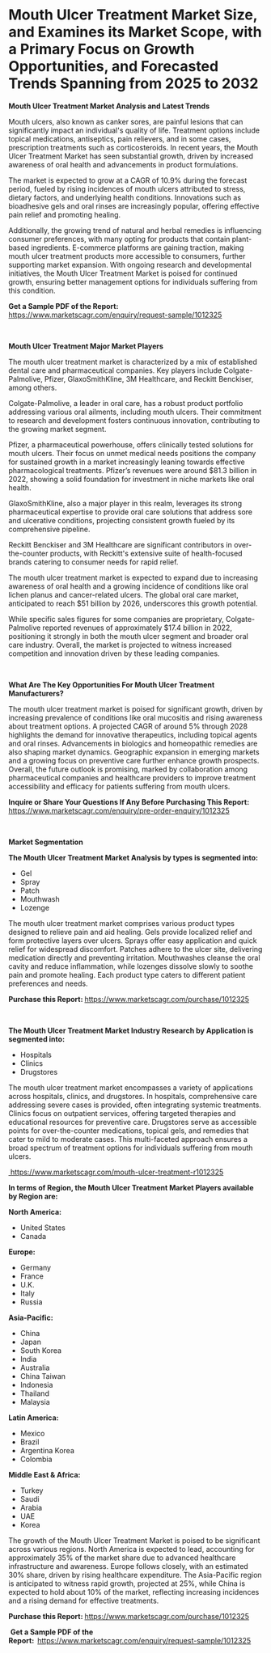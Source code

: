 <p><h1>Mouth Ulcer Treatment Market Size, and Examines its Market Scope, with a Primary Focus on Growth Opportunities, and Forecasted Trends Spanning from 2025 to 2032</h1></p><p><strong>Mouth Ulcer Treatment Market Analysis and Latest Trends</strong></p>
<p><p>Mouth ulcers, also known as canker sores, are painful lesions that can significantly impact an individual's quality of life. Treatment options include topical medications, antiseptics, pain relievers, and in some cases, prescription treatments such as corticosteroids. In recent years, the Mouth Ulcer Treatment Market has seen substantial growth, driven by increased awareness of oral health and advancements in product formulations.</p><p>The market is expected to grow at a CAGR of 10.9% during the forecast period, fueled by rising incidences of mouth ulcers attributed to stress, dietary factors, and underlying health conditions. Innovations such as bioadhesive gels and oral rinses are increasingly popular, offering effective pain relief and promoting healing. </p><p>Additionally, the growing trend of natural and herbal remedies is influencing consumer preferences, with many opting for products that contain plant-based ingredients. E-commerce platforms are gaining traction, making mouth ulcer treatment products more accessible to consumers, further supporting market expansion. With ongoing research and developmental initiatives, the Mouth Ulcer Treatment Market is poised for continued growth, ensuring better management options for individuals suffering from this condition.</p></p>
<p><strong>Get a Sample PDF of the Report:&nbsp;</strong> <a href="https://www.marketscagr.com/enquiry/request-sample/1012325?utm_campaign=2110&utm_medium=2&utm_source=Github&utm_content=ia&utm_term=16042025&utm_id=mouth-ulcer-treatment">https://www.marketscagr.com/enquiry/request-sample/1012325</a></p>
<p>&nbsp;</p>
<p><strong>Mouth Ulcer Treatment Major Market Players</strong></p>
<p><p>The mouth ulcer treatment market is characterized by a mix of established dental care and pharmaceutical companies. Key players include Colgate-Palmolive, Pfizer, GlaxoSmithKline, 3M Healthcare, and Reckitt Benckiser, among others. </p><p>Colgate-Palmolive, a leader in oral care, has a robust product portfolio addressing various oral ailments, including mouth ulcers. Their commitment to research and development fosters continuous innovation, contributing to the growing market segment.</p><p>Pfizer, a pharmaceutical powerhouse, offers clinically tested solutions for mouth ulcers. Their focus on unmet medical needs positions the company for sustained growth in a market increasingly leaning towards effective pharmacological treatments. Pfizer’s revenues were around $81.3 billion in 2022, showing a solid foundation for investment in niche markets like oral health.</p><p>GlaxoSmithKline, also a major player in this realm, leverages its strong pharmaceutical expertise to provide oral care solutions that address sore and ulcerative conditions, projecting consistent growth fueled by its comprehensive pipeline.</p><p>Reckitt Benckiser and 3M Healthcare are significant contributors in over-the-counter products, with Reckitt's extensive suite of health-focused brands catering to consumer needs for rapid relief. </p><p>The mouth ulcer treatment market is expected to expand due to increasing awareness of oral health and a growing incidence of conditions like oral lichen planus and cancer-related ulcers. The global oral care market, anticipated to reach $51 billion by 2026, underscores this growth potential.</p><p>While specific sales figures for some companies are proprietary, Colgate-Palmolive reported revenues of approximately $17.4 billion in 2022, positioning it strongly in both the mouth ulcer segment and broader oral care industry. Overall, the market is projected to witness increased competition and innovation driven by these leading companies.</p></p>
<p>&nbsp;</p>
<p><strong>What Are The Key Opportunities For Mouth Ulcer Treatment Manufacturers?</strong></p>
<p><p>The mouth ulcer treatment market is poised for significant growth, driven by increasing prevalence of conditions like oral mucositis and rising awareness about treatment options. A projected CAGR of around 5% through 2028 highlights the demand for innovative therapeutics, including topical agents and oral rinses. Advancements in biologics and homeopathic remedies are also shaping market dynamics. Geographic expansion in emerging markets and a growing focus on preventive care further enhance growth prospects. Overall, the future outlook is promising, marked by collaboration among pharmaceutical companies and healthcare providers to improve treatment accessibility and efficacy for patients suffering from mouth ulcers.</p></p>
<p><strong>Inquire or Share Your Questions If Any Before Purchasing This Report:</strong> <a href="https://www.marketscagr.com/enquiry/pre-order-enquiry/1012325?utm_campaign=2110&utm_medium=2&utm_source=Github&utm_content=ia&utm_term=16042025&utm_id=mouth-ulcer-treatment">https://www.marketscagr.com/enquiry/pre-order-enquiry/1012325</a></p>
<p>&nbsp;</p>
<p><strong>Market Segmentation</strong></p>
<p><strong>The Mouth Ulcer Treatment Market Analysis by types is segmented into:</strong></p>
<p><ul><li>Gel</li><li>Spray</li><li>Patch</li><li>Mouthwash</li><li>Lozenge</li></ul></p>
<p><p>The mouth ulcer treatment market comprises various product types designed to relieve pain and aid healing. Gels provide localized relief and form protective layers over ulcers. Sprays offer easy application and quick relief for widespread discomfort. Patches adhere to the ulcer site, delivering medication directly and preventing irritation. Mouthwashes cleanse the oral cavity and reduce inflammation, while lozenges dissolve slowly to soothe pain and promote healing. Each product type caters to different patient preferences and needs.</p></p>
<p><strong>Purchase this Report:&nbsp;</strong><a href="https://www.marketscagr.com/purchase/1012325?utm_campaign=2110&utm_medium=2&utm_source=Github&utm_content=ia&utm_term=16042025&utm_id=mouth-ulcer-treatment">https://www.marketscagr.com/purchase/1012325</a></p>
<p>&nbsp;</p>
<p><strong>The Mouth Ulcer Treatment Market Industry Research by Application is segmented into:</strong></p>
<p><ul><li>Hospitals</li><li>Clinics</li><li>Drugstores</li></ul></p>
<p><p>The mouth ulcer treatment market encompasses a variety of applications across hospitals, clinics, and drugstores. In hospitals, comprehensive care addressing severe cases is provided, often integrating systemic treatments. Clinics focus on outpatient services, offering targeted therapies and educational resources for preventive care. Drugstores serve as accessible points for over-the-counter medications, topical gels, and remedies that cater to mild to moderate cases. This multi-faceted approach ensures a broad spectrum of treatment options for individuals suffering from mouth ulcers.</p></p>
<p><a href="https://www.marketscagr.com/mouth-ulcer-treatment-r1012325?utm_campaign=2110&utm_medium=2&utm_source=Github&utm_content=ia&utm_term=16042025&utm_id=mouth-ulcer-treatment">&nbsp;https://www.marketscagr.com/mouth-ulcer-treatment-r1012325</a></p>
<p><strong>In terms of Region, the Mouth Ulcer Treatment Market Players available by Region are:</strong></p>
<p>
    <p> <strong> North America: </strong>
        <ul>
            <li>United States</li>
            <li>Canada</li>
        </ul>
        </p> 
    <p> <strong> Europe: </strong>
        <ul>
            <li>Germany</li>
            <li>France</li>
            <li>U.K.</li>
            <li>Italy</li>
            <li>Russia</li>
        </ul>
        </p> 
    <p> <strong> Asia-Pacific: </strong>
        <ul>
            <li>China</li>
            <li>Japan</li>
            <li>South Korea</li>
            <li>India</li>
            <li>Australia</li>
            <li>China Taiwan</li>
            <li>Indonesia</li>
            <li>Thailand</li>
            <li>Malaysia</li>
        </ul>
        </p> 
    <p> <strong> Latin America: </strong>
        <ul>
            <li>Mexico</li>
            <li>Brazil</li>
            <li>Argentina Korea</li>
            <li>Colombia</li>
        </ul>
        </p> 
    <p> <strong> Middle East & Africa: </strong>
        <ul>
            <li>Turkey</li>
            <li>Saudi</li>
            <li>Arabia</li>
            <li>UAE</li>
            <li>Korea</li>
        </ul>
    </p>
    </p>
<p><p>The growth of the Mouth Ulcer Treatment Market is poised to be significant across various regions. North America is expected to lead, accounting for approximately 35% of the market share due to advanced healthcare infrastructure and awareness. Europe follows closely, with an estimated 30% share, driven by rising healthcare expenditure. The Asia-Pacific region is anticipated to witness rapid growth, projected at 25%, while China is expected to hold about 10% of the market, reflecting increasing incidences and a rising demand for effective treatments.</p></p>
<p><strong>Purchase this Report: </strong><a href="https://www.marketscagr.com/purchase/1012325?utm_campaign=2110&utm_medium=2&utm_source=Github&utm_content=ia&utm_term=16042025&utm_id=mouth-ulcer-treatment">https://www.marketscagr.com/purchase/1012325</a></p>
<p>&nbsp;<strong>Get a Sample PDF of the Report:&nbsp;&nbsp;</strong><a href="https://www.marketscagr.com/enquiry/request-sample/1012325?utm_campaign=2110&utm_medium=2&utm_source=Github&utm_content=ia&utm_term=16042025&utm_id=mouth-ulcer-treatment">https://www.marketscagr.com/enquiry/request-sample/1012325</a></p>
<p><strong></strong></p>
<p><p></p><p></p><p></p></p>